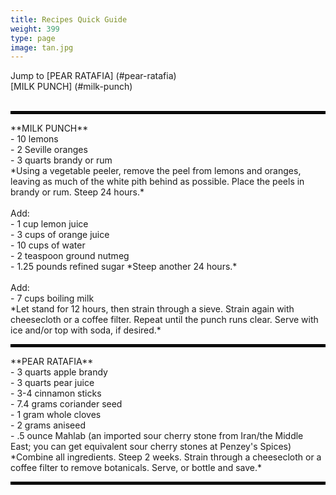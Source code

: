 ```yaml
---
title: Recipes Quick Guide
weight: 399
type: page
image: tan.jpg
---
```


Jump to [PEAR RATAFIA] (#pear-ratafia)
<br>
[MILK PUNCH] (#milk-punch)
<br>
<br>
<hr style="border: 2px solid black;" />
**MILK PUNCH**
<br>
- 10 lemons
<br>
- 2 Seville oranges
<br>
- 3 quarts brandy or rum
<br>
*Using a vegetable peeler, remove the peel from lemons and oranges, leaving as much of the white pith behind as possible. Place the peels in brandy or rum. Steep 24 hours.*
<br>
<br>
Add:
<br>
-  1 cup lemon juice
<br>
- 3 cups of orange juice
<br>
- 10 cups of water
<br>
- 2 teaspoon ground nutmeg
<br>
- 1.25 pounds refined sugar
*Steep another 24 hours.*
<br>
<br>
Add:
<br>
- 7 cups  boiling milk
<br>
*Let stand for 12 hours, then strain through a sieve.
Strain again with cheesecloth or a coffee filter.
Repeat until the punch runs clear. Serve with ice and/or top with soda, if desired.*
</div>

<hr style="border: 2px solid black;" />
**PEAR RATAFIA**
<br>
- 3 quarts apple brandy
<br>
- 3 quarts pear juice
<br>
- 3-4 cinnamon sticks
<br>
- 7.4 grams coriander seed
<br>
- 1 gram whole cloves
<br>
- 2 grams aniseed
<br>
- .5 ounce Mahlab (an imported sour cherry stone from Iran/the Middle East; you can get equivalent sour cherry stones at Penzey's Spices)
<br>
*Combine all ingredients. Steep 2 weeks. Strain through a cheesecloth or a coffee filter to remove botanicals. Serve, or bottle and save.*
<br>
<hr style="border: 2px solid black;" />
